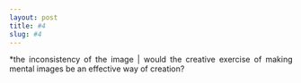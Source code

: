 ```yaml
---
layout: post
title: #4
slug: #4
---
```


<p class="description" style="text-align: justify;">
*the inconsistency of the image | would the creative exercise of making mental images be an effective way of creation?
